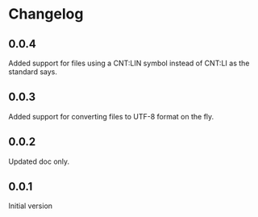 # Changelog

## 0.0.4

Added support for files using a CNT:LIN symbol instead of CNT:LI as the standard says.

## 0.0.3

Added support for converting files to UTF-8 format on the fly.

## 0.0.2

Updated doc only.

## 0.0.1

Initial version